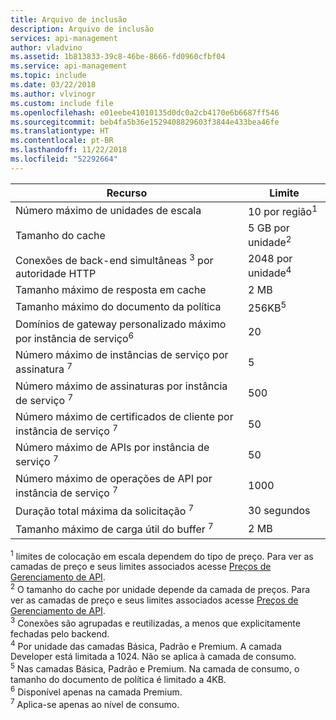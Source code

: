 ```yaml
---
title: Arquivo de inclusão
description: Arquivo de inclusão
services: api-management
author: vladvino
ms.assetid: 1b813833-39c8-46be-8666-fd0960cfbf04
ms.service: api-management
ms.topic: include
ms.date: 03/22/2018
ms.author: vlvinogr
ms.custom: include file
ms.openlocfilehash: e01eebe41010135d0dc0a2cb4170e6b6687ff546
ms.sourcegitcommit: beb4fa5b36e1529408829603f3844e433bea46fe
ms.translationtype: HT
ms.contentlocale: pt-BR
ms.lasthandoff: 11/22/2018
ms.locfileid: "52292664"
---
```

| Recurso | Limite |
| --- | --- |
| Número máximo de unidades de escala | 10 por região<sup>1</sup> |
| Tamanho do cache | 5 GB por unidade<sup>2</sup> |
| Conexões de back-end simultâneas <sup>3</sup> por autoridade HTTP | 2048 por unidade<sup>4</sup> |
| Tamanho máximo de resposta em cache | 2 MB |
| Tamanho máximo do documento da política | 256KB<sup>5</sup> | 
| Domínios de gateway personalizado máximo por instância de serviço<sup>6</sup> | 20 | 
| Número máximo de instâncias de serviço por assinatura <sup>7</sup> | 5 | 
| Número máximo de assinaturas por instância de serviço <sup>7</sup> | 500 |
| Número máximo de certificados de cliente por instância de serviço <sup>7</sup> | 50 | 
| Número máximo de APIs por instância de serviço <sup>7</sup> | 50 | 
| Número máximo de operações de API por instância de serviço <sup>7</sup> | 1000 | 
| Duração total máxima da solicitação <sup>7</sup> | 30 segundos | 
| Tamanho máximo de carga útil do buffer <sup>7</sup> | 2 MB | 


<sup>1</sup> limites de colocação em escala dependem do tipo de preço. Para ver as camadas de preço e seus limites associados acesse [Preços de Gerenciamento de API](https://azure.microsoft.com/pricing/details/api-management/).<br/>
<sup>2</sup> O tamanho do cache por unidade depende da camada de preços. Para ver as camadas de preço e seus limites associados acesse [Preços de Gerenciamento de API](https://azure.microsoft.com/pricing/details/api-management/).<br/>
<sup>3</sup> Conexões são agrupadas e reutilizadas, a menos que explicitamente fechadas pelo backend.<br/>
<sup>4</sup> Por unidade das camadas Básica, Padrão e Premium. A camada Developer está limitada a 1024. Não se aplica à camada de consumo.<br/> 
<sup>5</sup> Nas camadas Básica, Padrão e Premium. Na camada de consumo, o tamanho do documento de política é limitado a 4KB.<br/>
<sup>6</sup> Disponível apenas na camada Premium.<br/>
<sup>7</sup> Aplica-se apenas ao nível de consumo.<br/>



